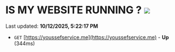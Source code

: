 # IS MY WEBSITE RUNNING ? [![](https://img.shields.io/static/v1?label=Sponsor&message=%E2%9D%A4&logo=GitHub&color=%23fe8e86)](https://github.com/sponsors/Youssef-Lehmam)

Last updated: **10/12/2025, 5:22:17 PM**

- `GET` [https://youssefservice.me](https://youssefservice.me) - **Up** (344ms)
